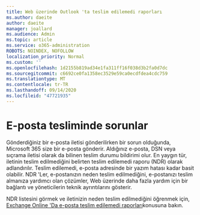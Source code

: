 ```yaml
---
title: Web üzerinde Outlook 'ta teslim edilemedi raporları
ms.author: daeite
author: daeite
manager: joallard
ms.audience: Admin
ms.topic: article
ms.service: o365-administration
ROBOTS: NOINDEX, NOFOLLOW
localization_priority: Normal
ms.custom: ''
ms.openlocfilehash: 1d2155b819ad34e1fa311ff16f038d3b2fa0d7dc
ms.sourcegitcommit: c6692ce0fa1358ec3529e59ca0ecdfdea4cdc759
ms.translationtype: MT
ms.contentlocale: tr-TR
ms.lasthandoff: 09/14/2020
ms.locfileid: "47721935"
---
```

# <a name="issues-with-email-delivery"></a>E-posta tesliminde sorunlar

Gönderdiğiniz bir e-posta iletisi gönderilirken bir sorun olduğunda, Microsoft 365 size bir e-posta gönderir. Aldığınız e-posta, DSN veya sıçrama iletisi olarak da bilinen teslim durumu bildirimi olur. En yaygın tür, iletinin teslim edilmediğini belirten teslim edilemedi raporu (NDR) olarak adlandırılır. Teslim edilemedi, e-posta adresinde bir yazım hatası kadar basit olabilir. NDR 'Ler, e-postanızın neden teslim edilmediğini, e-postanızı teslim almanıza yardımcı olan çözümler, Web üzerinde daha fazla yardım için bir bağlantı ve yöneticilerin teknik ayrıntılarını gösterir.

NDR listesini görmek ve iletinizin neden teslim edilmediğini öğrenmek için, [Exchange Online 'Da e-posta teslim edilemedi raporları](https://docs.microsoft.com/exchange/mail-flow-best-practices/non-delivery-reports-in-exchange-online/non-delivery-reports-in-exchange-online)konusuna bakın.